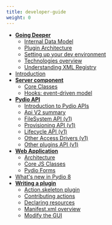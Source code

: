 ```yaml
---
title: developer-guide
weight: 0
---
```



* **[Going Deeper](.././going-deeper/index/)**
  * [Internal Data Model](../going-deeper/internal-data-model)
  * [Plugin Architecture](../going-deeper/plugin-architecture)
  * [Setting up your dev environment](../going-deeper/setting-up-your-dev-environment)
  * [Technologies overview](../going-deeper/technologies-overview)
  * [Understanding XML Registry](../going-deeper/understanding-xml-registry)
* [Introduction](.././introduction)
* **[Server component](.././server-component/index/)**
  * [Core Classes](../server-component/core-classes)
  * [Hooks: event-driven model](../server-component/hooks-event-driven-model)
* **[Pydio API](.././pydio-api/index/)**
  * [Introduction to Pydio APIs](../pydio-api/introduction-to-pydio-apis)
  * [Api V2 summary](../pydio-api/api-v2-summary)
  * [FileSystem API (v1)](../pydio-api/filesystem-api-v1)
  * [Provisioning API (v1)](../pydio-api/provisioning-api-v1)
  * [Lifecycle API (v1)](../pydio-api/lifecycle-api-v1)
  * [Other Access Drivers (v1)](../pydio-api/other-access-drivers-v1)
  * [Other plugins API (v1)](../pydio-api/other-plugins-api-v1)
* **[Web Application](.././web-application/index/)**
  * [Architecture](../web-application/architecture)
  * [Core JS Classes](../web-application/core-js-classes)
  * [Pydio Forms](../web-application/pydio-forms)
* [What's new in Pydio 8](.././what-s-new-in-pydio-8)
* **[Writing a plugin](.././writing-a-plugin/index/)**
  * [Action.skeleton plugin](../writing-a-plugin/action-skeleton-plugin)
  * [Contributing actions](../writing-a-plugin/contributing-actions)
  * [Declaring resources](../writing-a-plugin/declaring-resources)
  * [Manifest.xml overview](../writing-a-plugin/manifest-xml-overview)
  * [Modify the GUI](../writing-a-plugin/modify-the-gui)
